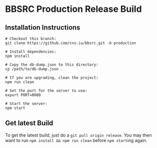 # BBSRC Production Release Build

## Installation Instructions

```
# Checkout this branch:
git clone https://github.com/cns-iu/bbsrc.git -b production

# Install dependencies:
npm install

# Copy the db-dump.json to this directory:
cp /path/to/db-dump.json .

# If you are upgrading, clean the project:
npm run clean

# Set the port for the server to use:
export PORT=8080

# Start the server:
npm start
```

## Get latest Build

To get the latest build, just do a `git pull origin release`. You may then want to
run `npm install && npm run clean` before `npm start`ing again.
